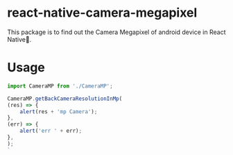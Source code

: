 # react-native-camera-megapixel

This package is to find out the Camera Megapixel of android device in React Native📱.

# Usage

```javascript
import CameraMP from './CameraMP';

CameraMP.getBackCameraResolutionInMp(
(res) => {
    alert(res + 'mp Camera');
},
(err) => {
    alert('err ' + err);
},
);
`
```
